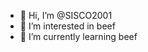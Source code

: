 - 👋 Hi, I’m @SISCO2001
- 👀 I’m interested in beef
- 🌱 I’m currently learning beef



<!---
SISCO2001/SISCO2001 is a ✨ special ✨ repository because its `README.md` (this file) appears on your GitHub profile.
You can click the Preview link to take a look at your changes.
--->
